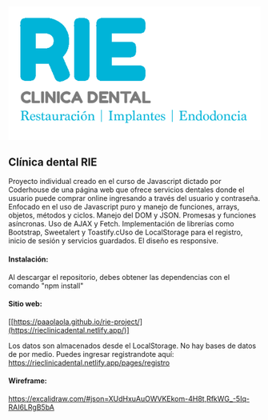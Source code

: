 <img src="./public/img/Logo.png" ></img>

## Clínica dental RIE

Proyecto individual creado en el curso de Javascript dictado por Coderhouse de una página web que ofrece servicios dentales donde el usuario puede comprar online ingresando a través del usuario y contraseña. Enfocado en el uso de Javascript puro y manejo de funciones, arrays, objetos, métodos y ciclos. Manejo del DOM y JSON. Promesas y funciones asíncronas. Uso de AJAX y Fetch. Implementación de librerías como Bootstrap, Sweetalert y Toastify.cUso de LocalStorage para el registro, inicio de sesión y servicios guardados. El diseño es responsive.

#### Instalación:

Al descargar el repositorio, debes obtener las dependencias con el comando "npm install"

#### Sitio web:

[[https://paaolaola.github.io/rie-project/](https://rieclinicadental.netlify.app/)]

Los datos son almacenados desde el LocalStorage. No hay bases de datos de por medio. Puedes ingresar registrandote aquí:
https://rieclinicadental.netlify.app/pages/registro

#### Wireframe:

https://excalidraw.com/#json=XUdHxuAuOWVKEkom-4H8t,RfkWG_-5Iq-RAI6LRgB5bA
